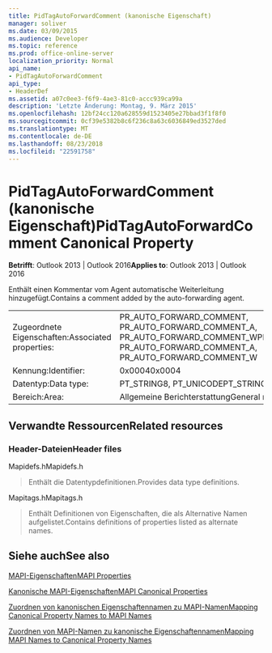 ```yaml
---
title: PidTagAutoForwardComment (kanonische Eigenschaft)
manager: soliver
ms.date: 03/09/2015
ms.audience: Developer
ms.topic: reference
ms.prod: office-online-server
localization_priority: Normal
api_name:
- PidTagAutoForwardComment
api_type:
- HeaderDef
ms.assetid: a07c0ee3-f6f9-4ae3-81c0-accc939ca99a
description: 'Letzte Änderung: Montag, 9. März 2015'
ms.openlocfilehash: 12bf24cc120a628559d1523405e27bbad3f1f8f0
ms.sourcegitcommit: 0cf39e5382b8c6f236c8a63c6036849ed3527ded
ms.translationtype: MT
ms.contentlocale: de-DE
ms.lasthandoff: 08/23/2018
ms.locfileid: "22591758"
---
```

# <a name="pidtagautoforwardcomment-canonical-property"></a><span data-ttu-id="6dad5-103">PidTagAutoForwardComment (kanonische Eigenschaft)</span><span class="sxs-lookup"><span data-stu-id="6dad5-103">PidTagAutoForwardComment Canonical Property</span></span>

  
  
<span data-ttu-id="6dad5-104">**Betrifft**: Outlook 2013 | Outlook 2016</span><span class="sxs-lookup"><span data-stu-id="6dad5-104">**Applies to**: Outlook 2013 | Outlook 2016</span></span> 
  
<span data-ttu-id="6dad5-105">Enthält einen Kommentar vom Agent automatische Weiterleitung hinzugefügt.</span><span class="sxs-lookup"><span data-stu-id="6dad5-105">Contains a comment added by the auto-forwarding agent.</span></span>
  
|||
|:-----|:-----|
|<span data-ttu-id="6dad5-106">Zugeordnete Eigenschaften:</span><span class="sxs-lookup"><span data-stu-id="6dad5-106">Associated properties:</span></span>  <br/> |<span data-ttu-id="6dad5-107">PR_AUTO_FORWARD_COMMENT, PR_AUTO_FORWARD_COMMENT_A, PR_AUTO_FORWARD_COMMENT_W</span><span class="sxs-lookup"><span data-stu-id="6dad5-107">PR_AUTO_FORWARD_COMMENT, PR_AUTO_FORWARD_COMMENT_A, PR_AUTO_FORWARD_COMMENT_W</span></span>  <br/> |
|<span data-ttu-id="6dad5-108">Kennung:</span><span class="sxs-lookup"><span data-stu-id="6dad5-108">Identifier:</span></span>  <br/> |<span data-ttu-id="6dad5-109">0x0004</span><span class="sxs-lookup"><span data-stu-id="6dad5-109">0x0004</span></span>  <br/> |
|<span data-ttu-id="6dad5-110">Datentyp:</span><span class="sxs-lookup"><span data-stu-id="6dad5-110">Data type:</span></span>  <br/> |<span data-ttu-id="6dad5-111">PT_STRING8, PT_UNICODE</span><span class="sxs-lookup"><span data-stu-id="6dad5-111">PT_STRING8, PT_UNICODE</span></span>  <br/> |
|<span data-ttu-id="6dad5-112">Bereich:</span><span class="sxs-lookup"><span data-stu-id="6dad5-112">Area:</span></span>  <br/> |<span data-ttu-id="6dad5-113">Allgemeine Berichterstattung</span><span class="sxs-lookup"><span data-stu-id="6dad5-113">General reporting</span></span>  <br/> |
   
## <a name="related-resources"></a><span data-ttu-id="6dad5-114">Verwandte Ressourcen</span><span class="sxs-lookup"><span data-stu-id="6dad5-114">Related resources</span></span>

### <a name="header-files"></a><span data-ttu-id="6dad5-115">Header-Dateien</span><span class="sxs-lookup"><span data-stu-id="6dad5-115">Header files</span></span>

<span data-ttu-id="6dad5-116">Mapidefs.h</span><span class="sxs-lookup"><span data-stu-id="6dad5-116">Mapidefs.h</span></span>
  
> <span data-ttu-id="6dad5-117">Enthält die Datentypdefinitionen.</span><span class="sxs-lookup"><span data-stu-id="6dad5-117">Provides data type definitions.</span></span>
    
<span data-ttu-id="6dad5-118">Mapitags.h</span><span class="sxs-lookup"><span data-stu-id="6dad5-118">Mapitags.h</span></span>
  
> <span data-ttu-id="6dad5-119">Enthält Definitionen von Eigenschaften, die als Alternative Namen aufgelistet.</span><span class="sxs-lookup"><span data-stu-id="6dad5-119">Contains definitions of properties listed as alternate names.</span></span>
    
## <a name="see-also"></a><span data-ttu-id="6dad5-120">Siehe auch</span><span class="sxs-lookup"><span data-stu-id="6dad5-120">See also</span></span>



[<span data-ttu-id="6dad5-121">MAPI-Eigenschaften</span><span class="sxs-lookup"><span data-stu-id="6dad5-121">MAPI Properties</span></span>](mapi-properties.md)
  
[<span data-ttu-id="6dad5-122">Kanonische MAPI-Eigenschaften</span><span class="sxs-lookup"><span data-stu-id="6dad5-122">MAPI Canonical Properties</span></span>](mapi-canonical-properties.md)
  
[<span data-ttu-id="6dad5-123">Zuordnen von kanonischen Eigenschaftennamen zu MAPI-Namen</span><span class="sxs-lookup"><span data-stu-id="6dad5-123">Mapping Canonical Property Names to MAPI Names</span></span>](mapping-canonical-property-names-to-mapi-names.md)
  
[<span data-ttu-id="6dad5-124">Zuordnen von MAPI-Namen zu kanonische Eigenschaftennamen</span><span class="sxs-lookup"><span data-stu-id="6dad5-124">Mapping MAPI Names to Canonical Property Names</span></span>](mapping-mapi-names-to-canonical-property-names.md)

